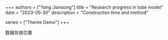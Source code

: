+++
authors = ["Yang Jiansong"]
title = "Research progress in tube model"
date = "2023-05-30"
description = "Construction time and method"

series = ["Theme Demo"]
+++

数据存放位置